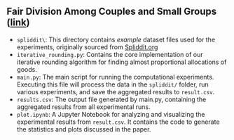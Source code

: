 ## Fair Division Among Couples and Small Groups ([link](https://arxiv.org/abs/2508.13432))
- `spliddit\`: This directory contains *example* dataset files used for the experiments, originally sourced from [Spliddit.org](http://www.spliddit.org)
- `iterative_rounding.py`: Contains the core implementation of our iterative rounding algorithm for finding almost proportional allocations of goods.
- `main.py`: The main script for running the computational experiments. Executing this file will process the data in the `spliddit/` folder, run various experiments, and save the aggregated results to `result.csv`.
- `results.csv`:  The output file generated by main.py, containing the aggregated results from all experimental runs.
- `plot.ipynb`: A Jupyter Notebook for analyzing and visualizing the experimental results from `result.csv`. It contains the code to generate the statistics and plots discussed in the paper.


